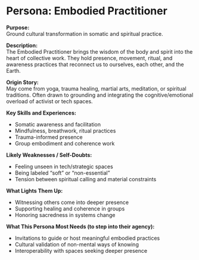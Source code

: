 # Persona: Embodied Practitioner

**Purpose:**  
Ground cultural transformation in somatic and spiritual practice.

**Description:**  
The Embodied Practitioner brings the wisdom of the body and spirit into the heart of collective work. They hold presence, movement, ritual, and awareness practices that reconnect us to ourselves, each other, and the Earth.

**Origin Story:**  
May come from yoga, trauma healing, martial arts, meditation, or spiritual traditions. Often drawn to grounding and integrating the cognitive/emotional overload of activist or tech spaces.

**Key Skills and Experiences:**
- Somatic awareness and facilitation
- Mindfulness, breathwork, ritual practices
- Trauma-informed presence
- Group embodiment and coherence work

**Likely Weaknesses / Self-Doubts:**
- Feeling unseen in tech/strategic spaces
- Being labeled “soft” or “non-essential”
- Tension between spiritual calling and material constraints

**What Lights Them Up:**
- Witnessing others come into deeper presence
- Supporting healing and coherence in groups
- Honoring sacredness in systems change

**What This Persona Most Needs (to step into their agency):**
- Invitations to guide or host meaningful embodied practices
- Cultural validation of non-mental ways of knowing
- Interoperability with spaces seeking deeper presence